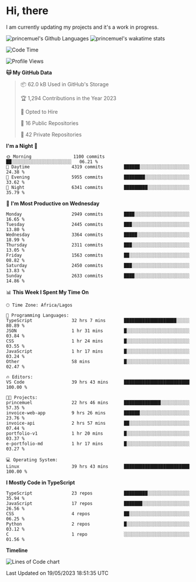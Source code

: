 # Hi, there

I am currently updating my projects and it's a work in progress.

![princemuel's Github Languages](https://github-readme-stats.vercel.app/api/top-langs/?username=princemuel&text_color=586069&layout=compact&hide_border=true&title_color=0366d6&count_private=true&include_all_commits=true&theme=tokyonight&show_icons=true)
![princemuel's wakatime stats](https://github-readme-stats.vercel.app/api/wakatime?username=princemuel&text_color=586069&layout=compact&hide_border=true&title_color=0366d6&count_private=true&include_all_commits=true&theme=tokyonight&show_icons=true)

<!--START_SECTION:waka-->
![Code Time](http://img.shields.io/badge/Code%20Time-2%2C374%20hrs%208%20mins-blue)

![Profile Views](http://img.shields.io/badge/Profile%20Views-77-blue)

**🐱 My GitHub Data** 

> 📦 62.0 kB Used in GitHub's Storage 
 > 
> 🏆 1,294 Contributions in the Year 2023
 > 
> 💼 Opted to Hire
 > 
> 📜 16 Public Repositories 
 > 
> 🔑 42 Private Repositories 
 > 
**I'm a Night 🦉** 

```text
🌞 Morning                1100 commits        ██░░░░░░░░░░░░░░░░░░░░░░░   06.21 % 
🌆 Daytime                4319 commits        ██████░░░░░░░░░░░░░░░░░░░   24.38 % 
🌃 Evening                5955 commits        ████████░░░░░░░░░░░░░░░░░   33.62 % 
🌙 Night                  6341 commits        █████████░░░░░░░░░░░░░░░░   35.79 % 
```
📅 **I'm Most Productive on Wednesday** 

```text
Monday                   2949 commits        ████░░░░░░░░░░░░░░░░░░░░░   16.65 % 
Tuesday                  2445 commits        ███░░░░░░░░░░░░░░░░░░░░░░   13.80 % 
Wednesday                3364 commits        █████░░░░░░░░░░░░░░░░░░░░   18.99 % 
Thursday                 2311 commits        ███░░░░░░░░░░░░░░░░░░░░░░   13.05 % 
Friday                   1563 commits        ██░░░░░░░░░░░░░░░░░░░░░░░   08.82 % 
Saturday                 2450 commits        ███░░░░░░░░░░░░░░░░░░░░░░   13.83 % 
Sunday                   2633 commits        ████░░░░░░░░░░░░░░░░░░░░░   14.86 % 
```


📊 **This Week I Spent My Time On** 

```text
🕑︎ Time Zone: Africa/Lagos

💬 Programming Languages: 
TypeScript               32 hrs 7 mins       ████████████████████░░░░░   80.89 % 
JSON                     1 hr 31 mins        █░░░░░░░░░░░░░░░░░░░░░░░░   03.84 % 
CSS                      1 hr 24 mins        █░░░░░░░░░░░░░░░░░░░░░░░░   03.55 % 
JavaScript               1 hr 17 mins        █░░░░░░░░░░░░░░░░░░░░░░░░   03.24 % 
Other                    58 mins             █░░░░░░░░░░░░░░░░░░░░░░░░   02.47 % 

🔥 Editors: 
VS Code                  39 hrs 43 mins      █████████████████████████   100.00 % 

🐱‍💻 Projects: 
princemuel               22 hrs 46 mins      ██████████████░░░░░░░░░░░   57.35 % 
invoice-web-app          9 hrs 26 mins       ██████░░░░░░░░░░░░░░░░░░░   23.76 % 
invoice-api              2 hrs 57 mins       ██░░░░░░░░░░░░░░░░░░░░░░░   07.44 % 
portfolio-v1             1 hr 20 mins        █░░░░░░░░░░░░░░░░░░░░░░░░   03.37 % 
e-portfolio-md           1 hr 17 mins        █░░░░░░░░░░░░░░░░░░░░░░░░   03.27 % 

💻 Operating System: 
Linux                    39 hrs 43 mins      █████████████████████████   100.00 % 
```

**I Mostly Code in TypeScript** 

```text
TypeScript               23 repos            █████████░░░░░░░░░░░░░░░░   35.94 % 
JavaScript               17 repos            ███████░░░░░░░░░░░░░░░░░░   26.56 % 
CSS                      4 repos             ██░░░░░░░░░░░░░░░░░░░░░░░   06.25 % 
Python                   2 repos             █░░░░░░░░░░░░░░░░░░░░░░░░   03.12 % 
C                        1 repo              ░░░░░░░░░░░░░░░░░░░░░░░░░   01.56 % 
```



**Timeline**

![Lines of Code chart](https://raw.githubusercontent.com/princemuel/princemuel/main/assets/bar_graph.png)


 Last Updated on 19/05/2023 18:51:35 UTC
<!--END_SECTION:waka-->
